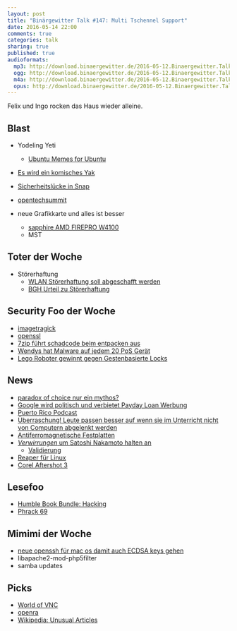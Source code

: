 ```yaml
---
layout: post
title: "Binärgewitter Talk #147: Multi Tschennel Support"
date: 2016-05-14 22:00
comments: true
categories: talk
sharing: true
published: true
audioformats:
  mp3: http://download.binaergewitter.de/2016-05-12.Binaergewitter.Talk.147.mp3
  ogg: http://download.binaergewitter.de/2016-05-12.Binaergewitter.Talk.147.ogg
  m4a: http://download.binaergewitter.de/2016-05-12.Binaergewitter.Talk.147.m4a
  opus: http://download.binaergewitter.de/2016-05-12.Binaergewitter.Talk.147.opus
---
```

Felix und Ingo rocken das Haus wieder alleine.

## Blast
- Yodeling Yeti
  - [Ubuntu Memes for Ubuntu](https://piratenpad.de/p/ubuntu-memes)
- [Es wird ein komisches Yak](http://www.pro-linux.de/news/1/23487/ubuntu-1610-soll-yakkety-yak-hei%C3%9Fen.html)
- [Sicherheitslücke in Snap](http://www.heise.de/newsticker/meldung/Ernste-Sicherheitsluecke-in-Ubuntus-neuem-Paketformat-Snap-geschlossen-3195532.html)
- [opentechsummit](http://opentechsummit.net/programm/)

- neue Grafikkarte und alles ist besser
    * [sapphire AMD FIREPRO W4100](http://www.amazon.de/gp/product/B00NJNDUR0/ref=as_li_tl?ie=UTF8&camp=1638&creative=19454&creativeASIN=B00NJNDUR0&linkCode=as2&tag=trektrip)
    * MST

## Toter der Woche
- Störerhaftung
    * [WLAN Störerhaftung soll abgeschafft werden](https://netzpolitik.org/2016/abschaffung-der-wlan-stoererhaftung-fuer-jubel-ist-es-zu-frueh/)
    * [BGH Urteil zu Störerhaftung](http://www.heise.de/newsticker/meldung/BGH-Nicht-immer-haftet-der-Anschlussinhaber-fuer-Filesharing-3207701.html)

## Security Foo der Woche

- [imagetragick](https://imagetragick.com/)
- [openssl](https://blog.cloudflare.com/yet-another-padding-oracle-in-openssl-cbc-ciphersuites/)
- [7zip führt schadcode beim entpacken aus](http://www.heise.de/newsticker/meldung/Entpacker-7-Zip-kann-zum-Ausfuehren-von-Schadcode-missbraucht-werden-3206787.html)
- [Wendys hat Malware auf jedem 20 PoS Gerät](http://www.theregister.co.uk/2016/05/12/wendys_breach_update/)
- [Lego Roboter gewinnt gegen Gestenbasierte Locks](http://motherboard.vice.com/read/lego-driven-robot-programmed-to-hack-touch-screen-authentication-systems)

## News
- [paradox of choice nur ein mythos?](http://www.theatlantic.com/business/archive/2013/08/more-is-more-why-the-paradox-of-choice-might-be-a-myth/278658/)
- [Google wird politisch und verbietet Payday Loan Werbung](http://www.heise.de/newsticker/meldung/Google-verbannt-Werbung-fuer-Kurzzeit-Kredite-3206530.html)
- [Puerto Rico Podcast](http://www.npr.org/sections/money/2016/04/01/472733338/episode-693-unpayable)
- [Überraschung! Leute passen besser auf wenn sie im Unterricht nicht von Computern abgelenkt werden ](http://www.theregister.co.uk/2016/05/12/mit_study_finds_students_assisted_by_computers_do_worse_in_exams/)
- [Antiferromagnetische Festplatten](http://www.theregister.co.uk/2016/05/12/spintronics_storage_copper_manganese_arsenide_notts_uni_study/)
- [*Verwirrungen* um Satoshi Nakamoto halten an](http://www.heise.de/newsticker/meldung/Satoshi-Nakamoto-Australischer-Unternehmer-erklaert-sich-zum-Bitcoin-Erfinder-3195096.html)
  * [Validierung](https://dankaminsky.com/2016/05/02/validating-satoshi-or-not/)
- [Reaper für Linux](http://www.pro-linux.de/news/1/23517/linux-version-der-audio-workstation-reaper-kommt.html)
- [Corel Aftershot 3](http://www.pro-linux.de/news/1/23549/corel-aftershot-pro-3-vorgestellt.html)

## Lesefoo
- [Humble Book Bundle: Hacking](https://www.humblebundle.com/books/no-starch-hacking-books)
- [Phrack 69](http://phrack.org/issues/69/1.html)

## Mimimi der Woche
- [neue openssh für mac os damit auch ECDSA keys gehen](http://devinteske.com/wp/replay-mac-os-x-and-native-ssh-agent-notifications/)
- libapache2-mod-php5filter
- samba updates

## Picks
- [World of VNC](https://worldofvnc.net/)
- [openra](http://www.openra.net/)
- [Wikipedia: Unusual Articles](https://en.wikipedia.org/wiki/Wikipedia:Unusual_articles)


